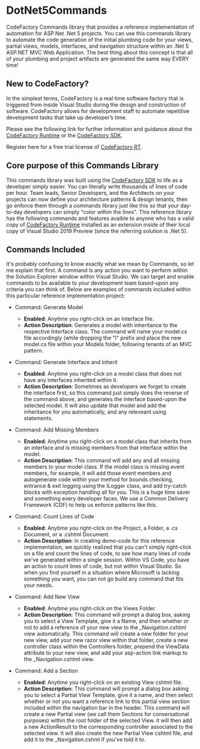 # DotNet5Commands
CodeFactory Commands library that provides a reference implementation of automation for ASP.Net .Net 5 projects. You can use this commands library to automate the code generation of the initial plumbing code for your views, partial views, models, interfaces, and navigation structure within an .Net 5 ASP.NET MVC Web Application.  The best thing about this concept is that all of your plumbing and project artifacts are generated the same way EVERY time!

## New to CodeFactory?
In the simplest terms, CodeFactory is a real time software factory that is triggered from inside Visual Studio during the design and construction of software. CodeFactory allows for development staff to automate repetitive development tasks that take up developer’s time.

Please see the following link for further information and guidance about the [CodeFactory Runtime](https://github.com/CodeFactoryLLC/CodeFactory) or the [CodeFactory SDK](https://www.nuget.org/packages/CodeFactorySDK/). 

Register here for a free trial license of [CodeFactory RT](https://www.codefactory.software/freetrial).

## Core purpose of this Commands Library
This commands library was built using the [CodeFactory SDK](https://www.nuget.org/packages/CodeFactorySDK/) to life as a developer simply easier.  You can literally write thousands of lines of code per hour.  Team leads, Senior Developers, and the Architects on your projects can now define your architecture patterns & design tenants, then go enforce them through a commands library just like this so that your day-to-day developers can simply "color within the lines".  This reference library has the following commands and features avaible to anyone who has a valid copy of [CodeFactory Runtime](http://www.codefactory.software) installed as an extension inside of their local copy of Visual Studio 2019 Preview (since the referring solution is .Net 5). 

## Commands Included
It's probably confusing to know exactly what we mean by Commands, so let me explain that first.  A command is any action you want to perform within the Solution Explorer window within Visual Studio.  We can target and enable commands to be available to your development team based-upon any criteria you can think of.  Below are examples of commands included within this particular reference implementation project:

- Command: Generate Model
  - **Enabled**: Anytime you right-click on an Interface file.
  - **Action Description**: Generates a model with inheritance to the respective Interface class.  The command will name your model.cs file accordingly (while dropping the "I" prefix and  place the new model.cs file within your Models folder, following tenants of an MVC pattern.

- Command: Generate Interface and Inherit
  - **Enabled**: Anytime you right-click on a model class that does not have any interfaces inherited within it.
  - **Action Description**:  Sometimes as developers we forget to create the interface first, so this command just simply does the reverse of the command above, and generates the interface based-upon the selected model. It will also update that model and add the inheritance for you automatically, and any releveant using statements.

- Command: Add Missing Members
  - **Enabled**: Anytime you right-click on a model class that inherits from an interface and is missing members from that interface within the model.
  - **Action Description**:  This command will add any and all missing members to your model class.  If the model class is missing event members, for example, it will add those event members and autogenerate code within your method for bounds checking, entrance & exit logging using the ILogger class, and add try-catch blocks with exception handling all for you.  This is a huge time saver and something every developer faces.  We use a Common Delivery Framework (CDF) to help us enforce patterns like this. 
  
- Command: Count Lines of Code
  - **Enabled**: Anytime you right-click on the Project, a Folder, a .cs Document, or a .cshtml Document.
  - **Action Description**:  In creating demo-code for this reference implementation, we quickly realized that you can't simply right-click on a file and count the lines of code, to see how many lines of code we've generated within a single session.  Within VS Code, you have an action to count lines of code, but not within Visual Studio.  So when you find yourself in a situation where Microsoft is lacking something you want, you can not go build any command that fits your needs.
  
- Command: Add New View
  - **Enabled**: Anytime you right-click on the Views Folder.
  - **Action Description**:  This command will prompt a dialog box, asking you to select a View Template, give it a Name, and then whether or not to add a reference of your new view to the _Navigation.cshtml view automatically.  This command will create a new folder for your new view, add your new razor view within that folder, create a new controller class within the Controllers folder, prepend the ViewData attribute to your new view, and add your asp-action link markup to the _Navigation.cshtml view.
  
- Command: Add a Section
  - **Enabled**: Anytime you right-click on an existing View cshtml file.
  - **Action Description**:  This command will prompt a dialog box asking you to select a Partial View Template, give it a name, and then select whether or not you want a reference link to this partial view section included within the navigation bar in the header. This command will create a new Partial view (we call them Sections for conversational purposes) within the root folder of the selected View.  it will then add a new ActionResult to the corresponding controller associated to the selected view.  It will also create the new Partial View cshtml file, and add it to the _Navigation.cshml if you've told it to.

